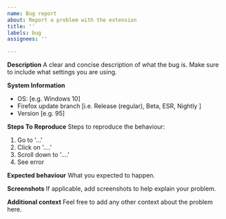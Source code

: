 ```yaml
---
name: Bug report
about: Report a problem with the extension
title: ''
labels: bug
assignees: ''

---
```


**Description**
A clear and concise description of what the bug is. Make sure to include what settings you are using.

**System Information**
 - OS: [e.g. Windows 10]
 - Firefox update branch [i.e. Release (regular), Beta, ESR, Nightly ]
 - Version [e.g. 95]

**Steps To Reproduce**
Steps to reproduce the behaviour:
1. Go to '...'
2. Click on '....'
3. Scroll down to '....'
4. See error

**Expected behaviour**
What you expected to happen.

**Screenshots**
If applicable, add screenshots to help explain your problem.

**Additional context**
Feel free to add any other context about the problem here.
